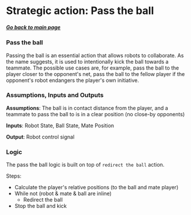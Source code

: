 
# Strategic action: Pass the ball

##### [Go back to main page](../../Documentation.md)

### Pass the ball

Passing the ball is an essential action that allows robots to collaborate. 
As the name suggests, it is used to intentionally kick the ball towards a teammate.
The possible use cases are, for example, pass the ball to the player closer to the opponent's net, pass the ball to the fellow player if the opponent's robot endangers the player's own initiative.

### Assumptions, Inputs and Outputs
__Assumptions__: The ball is in contact distance from the player, 
and a teammate to pass the ball to is in a clear position (no close-by opponents)

__Inputs__: Robot State, Ball State, Mate Position

__Output__: Robot control signal

### Logic
The pass the ball logic is built on top of ```redirect the ball``` action.

Steps:
* Calculate the player's relative positions (to the ball and mate player)
* While not (robot & mate & ball are inline)
    * Redirect the ball
* Stop the ball and kick
